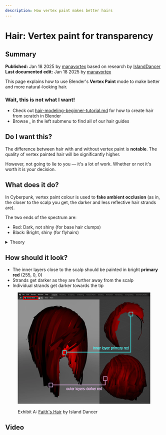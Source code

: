 ```yaml
---
description: How vertex paint makes better hairs
---
```


# Hair: Vertex paint for transparency

## Summary

**Published:** Jan 18 2025 by [manavortex](https://app.gitbook.com/u/NfZBoxGegfUqB33J9HXuCs6PVaC3 "mention") based on research by [IslandDancer](https://app.gitbook.com/u/s8gktWvqEZWGRxQIsePwOnEI2Mo2 "mention")\
**Last documented edit:** Jan 18 2025 by [manavortex](https://app.gitbook.com/u/NfZBoxGegfUqB33J9HXuCs6PVaC3 "mention")&#x20;

This page explains how to use Blender's **Vertex Paint** mode to make better and more natural-looking hair.

### Wait, this is not what I want!

* Check out [hair-modeling-beginner-tutorial.md](../../../for-mod-creators-theory/3d-modelling/hair-modeling-beginner-tutorial.md "mention") for how to create hair from scratch in Blender
* Browse [.](./ "mention") in the left submenu to find all of our hair guides

## Do I want this?

The difference between hair with and without vertex paint is **notable**. The quality of vertex painted hair will be significantly higher.

However, not going to lie to you — it's a lot of work. Whether or not it's worth it is your decision.

## What does it do?

In Cyberpunk, vertex paint colour is used to **fake ambient occlusion** (as in, the closer to the scalp you get, the darker and less reflective hair strands are).

The two ends of the spectrum are:

* Red: Dark, not shiny (for base hair clumps)
* Black: Bright, shiny (for flyhairs)

<details>

<summary>Theory</summary>

As of January 2025, we haven't decompiled or fully reversed Cyberpunk shaders, so we don't know what exactly these colours control.

However, it's likely that vertex paint color gets mapped onto shader attributes like anisotropyStrength.

</details>

## How should it look?

* The inner layers close to the scalp should be painted in bright **primary red** (255, 0, 0)
* Strands get darker as they are further away from the scalp
* Individual strands get darker towards the tip

<figure><img src="../../../.gitbook/assets/hair_modding_vertex_paint.png" alt=""><figcaption><p>Exhibit A: <a href="https://www.nexusmods.com/cyberpunk2077/mods/19096">Faith's Hair</a> by Island Dancer</p></figcaption></figure>

## Video

